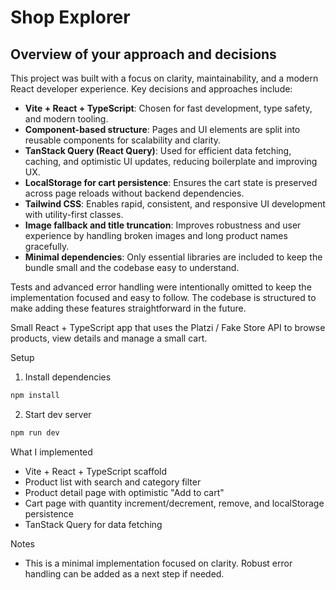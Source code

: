 # Shop Explorer

## Overview of your approach and decisions

This project was built with a focus on clarity, maintainability, and a modern React developer experience. Key decisions and approaches include:

- **Vite + React + TypeScript**: Chosen for fast development, type safety, and modern tooling.
- **Component-based structure**: Pages and UI elements are split into reusable components for scalability and clarity.
- **TanStack Query (React Query)**: Used for efficient data fetching, caching, and optimistic UI updates, reducing boilerplate and improving UX.
- **LocalStorage for cart persistence**: Ensures the cart state is preserved across page reloads without backend dependencies.
- **Tailwind CSS**: Enables rapid, consistent, and responsive UI development with utility-first classes.
- **Image fallback and title truncation**: Improves robustness and user experience by handling broken images and long product names gracefully.
- **Minimal dependencies**: Only essential libraries are included to keep the bundle small and the codebase easy to understand.

Tests and advanced error handling were intentionally omitted to keep the implementation focused and easy to follow. The codebase is structured to make adding these features straightforward in the future.

Small React + TypeScript app that uses the Platzi / Fake Store API to browse products, view details and manage a small cart.

Setup

1. Install dependencies

```bash
npm install
```

2. Start dev server

```bash
npm run dev
```

What I implemented

- Vite + React + TypeScript scaffold
- Product list with search and category filter
- Product detail page with optimistic "Add to cart"
- Cart page with quantity increment/decrement, remove, and localStorage persistence
- TanStack Query for data fetching

Notes

- This is a minimal implementation focused on clarity. Robust error handling can be added as a next step if needed.
